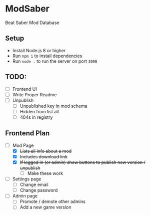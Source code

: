 # ModSaber
Beat Saber Mod Database

## Setup
* Install Node.js 8 or higher
* Run `npm i` to install dependencies
* Run `node .` to run the server on port `3000`

## TODO:
- [ ] Frontend UI
- [ ] Write Proper Readme
- [ ] Unpublish
  - [ ] Unpublished key in mod schema
  - [ ] Hidden from list all
  - [ ] 404s in registry
## Frontend Plan
- [ ] Mod Page
  - [x] ~~Lists all info about a mod~~
  - [x] ~~Includes download link~~
  - [x] ~~If logged in (or admin) show buttons to publish new version / unpublish~~
    - [ ] Make these work
- [ ] Settings page
  - [ ] Change email
  - [ ] Change password
- [ ] Admin page
  - [ ] Promote / demote other admins
  - [ ] Add a new game version
